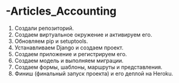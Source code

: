 # -Articles_Accounting

1. Создали репозиторий.
2. Создаем виртуальное окружение и активируем его. 
3. Обновляем pip и setuptools.
4. Устанавливаем Django и создаем проект. 
5. Создаем приложение и регистрируем его. 
6. Создаем модель и выполняем миграции. 
7. Создаем формы, шаблоны, маршруты и представления. 
8. Финиш (финальный запуск проекта) и его деплой на Heroku. 